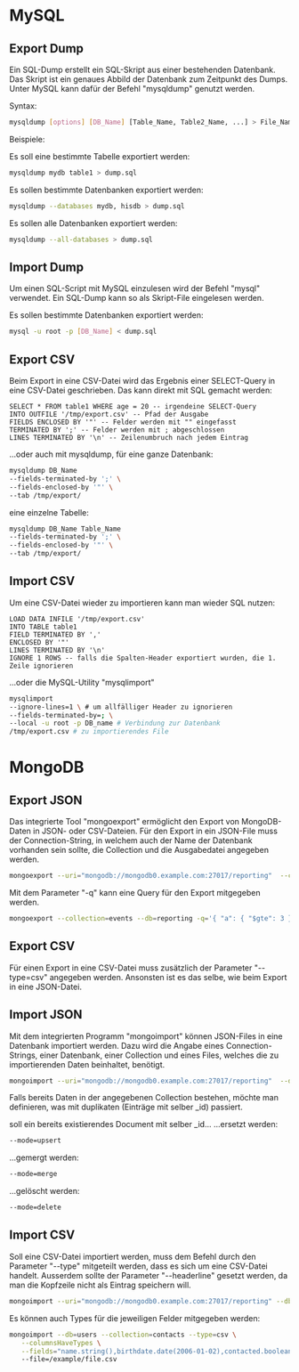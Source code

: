 # MySQL

## Export Dump
  
Ein SQL-Dump erstellt ein SQL-Skript aus einer bestehenden Datenbank.
Das Skript ist ein genaues Abbild der Datenbank zum Zeitpunkt des Dumps.
Unter MySQL kann dafür der Befehl "mysqldump" genutzt werden.

Syntax:  
```bash
mysqldump [options] [DB_Name] [Table_Name, Table2_Name, ...] > File_Name.sql
```
  
Beispiele:
  
Es soll eine bestimmte Tabelle exportiert werden:
```bash
mysqldump mydb table1 > dump.sql
```
  
Es sollen bestimmte Datenbanken exportiert werden:
```bash
mysqldump --databases mydb, hisdb > dump.sql
```
  
Es sollen alle Datenbanken exportiert werden:
```bash
mysqldump --all-databases > dump.sql
```
  
## Import Dump
  
Um einen SQL-Script mit MySQL einzulesen wird der Befehl "mysql" verwendet.
Ein SQL-Dump kann so als Skript-File eingelesen werden.
 
Es sollen bestimmte Datenbanken exportiert werden:
```bash
mysql -u root -p [DB_Name] < dump.sql
```
 
## Export CSV
  
Beim Export in eine CSV-Datei wird das Ergebnis einer SELECT-Query in eine CSV-Datei geschrieben.
Das kann direkt mit SQL gemacht werden:            
```mysql
SELECT * FROM table1 WHERE age = 20 -- irgendeine SELECT-Query
INTO OUTFILE '/tmp/export.csv' -- Pfad der Ausgabe
FIELDS ENCLOSED BY '"' -- Felder werden mit "" eingefasst
TERMINATED BY ';' -- Felder werden mit ; abgeschlossen
LINES TERMINATED BY '\n' -- Zeilenumbruch nach jedem Eintrag                                           
```

...oder auch mit mysqldump,
für eine ganze Datenbank:                                             
```bash
mysqldump DB_Name
--fields-terminated-by ';' \
--fields-enclosed-by '"' \
--tab /tmp/export/
```                                             
   
eine einzelne Tabelle:     
```bash
mysqldump DB_Name Table_Name
--fields-terminated-by ';' \
--fields-enclosed-by '"' \
--tab /tmp/export/
```                                         

## Import CSV

Um eine CSV-Datei wieder zu importieren kann man wieder SQL nutzen:
```mysql
LOAD DATA INFILE '/tmp/export.csv'
INTO TABLE table1
FIELD TERMINATED BY ','
ENCLOSED BY '"'
LINES TERMINATED BY '\n'
IGNORE 1 ROWS -- falls die Spalten-Header exportiert wurden, die 1. Zeile ignorieren                                     
```
                                             
...oder die MySQL-Utility "mysqlimport"
```bash
mysqlimport
--ignore-lines=1 \ # um allfälliger Header zu ignorieren
--fields-terminated-by=; \
--local -u root -p DB_name # Verbindung zur Datenbank
/tmp/export.csv # zu importierendes File
```

# MongoDB

## Export JSON

Das integrierte Tool "mongoexport" ermöglicht den Export von MongoDB-Daten in JSON- oder CSV-Dateien.
Für den Export in ein JSON-File muss der Connection-String, in welchem auch der Name der Datenbank vorhanden sein sollte, die Collection und die Ausgabedatei angegeben werden.
```bash
mongoexport --uri="mongodb://mongodb0.example.com:27017/reporting"  --collection=events  --out=events.json [additional options]
```

Mit dem Parameter "-q" kann eine Query für den Export mitgegeben werden.
```bash
mongoexport --collection=events --db=reporting -q='{ "a": { "$gte": 3 }, "date": { "$lt": { "$date": "2016-01-01T00:00:00.000Z" } } }' --out=myRecords.json
```

## Export CSV

Für einen Export in eine CSV-Datei muss zusätzlich der Parameter "--type=csv" angegeben werden. Ansonsten ist es das selbe, wie beim Export in eine JSON-Datei.

## Import JSON

Mit dem integrierten Programm "mongoimport" können JSON-Files in eine Datenbank importiert werden. Dazu wird die Angabe eines Connection-Strings, einer Datenbank, einer Collection und eines Files, welches die zu importierenden Daten beinhaltet, benötigt.
```bash
mongoimport --uri="mongodb://mongodb0.example.com:27017/reporting"  --db=users --collection=contacts --file=contacts.json
```

Falls bereits Daten in der angegebenen Collection bestehen, möchte man definieren, was mit duplikaten (Einträge mit selber _id) passiert.

soll ein bereits existierendes Document mit selber _id...
...ersetzt werden:
```bash
--mode=upsert
```

...gemergt werden:
```bash
--mode=merge
```

...gelöscht werden:
```bash
--mode=delete
```

## Import CSV

Soll eine CSV-Datei importiert werden, muss dem Befehl durch den Parameter "--type" mitgeteilt werden, dass es sich um eine CSV-Datei handelt. Ausserdem sollte der Parameter "--headerline" gesetzt werden, da man die Kopfzeile nicht als Eintrag speichern will.
```bash
mongoimport --uri="mongodb://mongodb0.example.com:27017/reporting" --db=users --collection=contacts --type=csv --headerline --file=/opt/backups/contacts.csv
```

Es können auch Types für die jeweiligen Felder mitgegeben werden:
```bash
mongoimport --db=users --collection=contacts --type=csv \
   --columnsHaveTypes \
   --fields="name.string(),birthdate.date(2006-01-02),contacted.boolean(),followerCount.int32(),thumbnail.binary(base64)" \ # Hier werden jetzt die einzelnen Spalten speziell behandelt
   --file=/example/file.csv
```